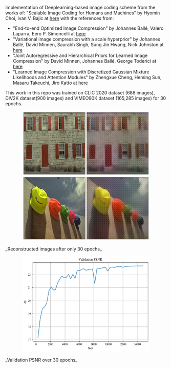 Implementation of Deeplearning-based image coding scheme from the works of: "Scalable Image Coding for Humans and Machines" by Hyomin Choi, Ivan V. Bajic at [here](https://arxiv.org/abs/2107.08373) with the references from:
+ "End-to-end Optimized Image Compression" by Johannes Ballé, Valero Laparra, Eero P. Simoncelli at [here](https://arxiv.org/abs/1611.01704)
+ "Variational image compression with a scale hyperprior" by Johannes Ballé, David Minnen, Saurabh Singh, Sung Jin Hwang, Nick Johnston at [here](https://arxiv.org/abs/1802.01436)
+ "Joint Autoregressive and Hierarchical Priors for Learned Image Compression" by David Minnen, Johannes Ballé, George Toderici at [here](https://arxiv.org/abs/1809.02736)
+ "Learned Image Compression with Discretized Gaussian Mixture Likelihoods and Attention Modules" by Zhengxue Cheng, Heming Sun, Masaru Takeuchi, Jiro Katto at [here](https://arxiv.org/abs/2001.01568)

This work in this repo was trained on CLIC 2020 dataset (686 images), DIV2K dataset(900 images) and VIMEO90K dataset (165,285 images) for 30 epochs.

<p align="center">
<img alt="Reconstructed images after only 30 epochs" src="images/image.png" width=400>
</p>
_Reconstructed images after only 30 epochs_

<p align="center">
<img alt="Validation PSNR over 30 epochs" src="images/psnr.png" width=400>
</p>
_Validation PSNR over 30 epochs_
